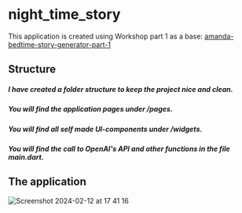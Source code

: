 # night_time_story

This application is created using Workshop part 1 as a base: [amanda-bedtime-story-generator-part-1](https://github.com/Codelicious-Oda-x-DNB/codelicious-event-tasks/tree/main/Nr.%205%2014-11-2023/amanda-bedtime-story-generator.)

## Structure
##### I have created a folder structure to keep the project nice and clean. 
##### You will find the application pages under /pages.
##### You will find all self made UI-components under /widgets. 
##### You will find the call to OpenAI's API and other functions in the file main.dart. 


## The application
![Screenshot 2024-02-12 at 17 41 16](https://github.com/Codelicious-Oda-x-DNB/codelicious-event-tasks/assets/90447375/9e5e281e-68d7-45bd-805a-865d88cfd925)
